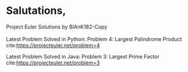 # Salutations,

Project Euler Solutions by BlAnK182-Copy<br/>
<br/>
Latest Problem Solved in Python: Problem 4: Largest Palindrome Product<br/>
cite:https://projecteuler.net/problem=4
<br/>
  
Latest Problem Solved in Java: Problem 3: Largest Prime Factor<br/>
cite:https://projecteuler.net/problem=3
<br/>
